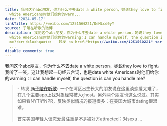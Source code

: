 ```yaml
---
title: 我问这个abc朋友，你为什么不去date a white person，她说they love to fight。我听了一笑，这让我想起一句经典台词，也是date
  white Americans时他们给你的warn...
date: '2024-05-17'
linkTitle: https://weibo.com/1251560221/OeMLcd0yY
source: 子陵在听歌的微博
description: 我问这个abc朋友，你为什么不去date a white person，她说they love to fight。我听了一笑，这让我想起一句经典台词，也是date
  white Americans时他们给你的warning：I can handle myself, the question is can you handle
  me?<br><blockquote> - 转发 <a href="https://weibo.com/1251560221" target="_blank">@子陵在听歌</a>: 一个在湾区出生长大的朋友说在这里谈恋爱太难了，在几个主要app上找对象经常被人ghost。另外两个朋友也这么说过。其实如果看NYT听NPR，反映类似情况的报道很多：在美国大城市dating很艰难。<br><br>首先美国年轻人谈恋爱最注重是不是被对方attracted；对sexu
  ...
disable_comments: true
---
```

我问这个abc朋友，你为什么不去date a white person，她说they love to fight。我听了一笑，这让我想起一句经典台词，也是date white Americans时他们给你的warning：I can handle myself, the question is can you handle me?<br><blockquote> - 转发 <a href="https://weibo.com/1251560221" target="_blank">@子陵在听歌</a>: 一个在湾区出生长大的朋友说在这里谈恋爱太难了，在几个主要app上找对象经常被人ghost。另外两个朋友也这么说过。其实如果看NYT听NPR，反映类似情况的报道很多：在美国大城市dating很艰难。<br><br>首先美国年轻人谈恋爱最注重是不是被对方attracted；对sexu ...